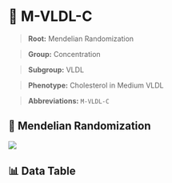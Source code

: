 # 🧪 M-VLDL-C

> **Root:** Mendelian Randomization

> **Group:** Concentration  

> **Subgroup:** VLDL

> **Phenotype:** Cholesterol in Medium VLDL  

> **Abbreviations:** `M-VLDL-C`

## 🧬 Mendelian Randomization  

<img src="/MR/Figures/Inverse/M-VLDL-C.png"/>


## 📊 Data Table


<CsvTableMRI src="/MR/Data/Inverse/M-VLDL-C.csv"/>
